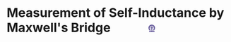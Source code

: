 #  Measurement of Self-Inductance by Maxwell's Bridge  &nbsp; &nbsp; &nbsp; &nbsp; &nbsp; &nbsp; <img src="images/iitkgp.png" width="3%" />
